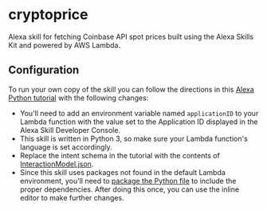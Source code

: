 # cryptoprice
Alexa skill for fetching Coinbase API spot prices built using the Alexa Skills Kit and powered by AWS Lambda.

## Configuration
To run your own copy of the skill you can follow the directions in this [Alexa Python tutorial](https://developer.amazon.com/alexa-skills-kit/alexa-skill-quick-start-tutorial) with the following changes:
		
* You'll need to add an environment variable named `applicationID` to your Lambda function with the value set to the Application ID displayed in the Alexa Skill Developer Console.
* This skill is written in Python 3, so make sure your Lambda function's language is set accordingly.
* Replace the intent schema in the tutorial with the contents of [InteractionModel.json](InteractionModel.json).
* Since this skill uses packages not found in the default Lambda environment, you'll need to [package the Python file](https://docs.aws.amazon.com/lambda/latest/dg/lambda-python-how-to-create-deployment-package.html) to include the proper dependencies. After doing this once, you can use the inline editor to make further changes.
